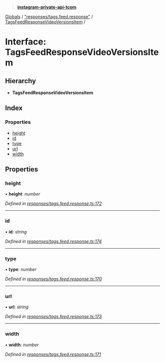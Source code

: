 > **[instagram-private-api-tcom](../README.md)**

[Globals](../README.md) / ["responses/tags.feed.response"](../modules/_responses_tags_feed_response_.md) / [TagsFeedResponseVideoVersionsItem](_responses_tags_feed_response_.tagsfeedresponsevideoversionsitem.md) /

# Interface: TagsFeedResponseVideoVersionsItem

## Hierarchy

* **TagsFeedResponseVideoVersionsItem**

## Index

### Properties

* [height](_responses_tags_feed_response_.tagsfeedresponsevideoversionsitem.md#height)
* [id](_responses_tags_feed_response_.tagsfeedresponsevideoversionsitem.md#id)
* [type](_responses_tags_feed_response_.tagsfeedresponsevideoversionsitem.md#type)
* [url](_responses_tags_feed_response_.tagsfeedresponsevideoversionsitem.md#url)
* [width](_responses_tags_feed_response_.tagsfeedresponsevideoversionsitem.md#width)

## Properties

###  height

• **height**: *number*

*Defined in [responses/tags.feed.response.ts:172](https://github.com/cuonglnhust/instagram-private-api-tcom/blob/3e16058/src/responses/tags.feed.response.ts#L172)*

___

###  id

• **id**: *string*

*Defined in [responses/tags.feed.response.ts:174](https://github.com/cuonglnhust/instagram-private-api-tcom/blob/3e16058/src/responses/tags.feed.response.ts#L174)*

___

###  type

• **type**: *number*

*Defined in [responses/tags.feed.response.ts:170](https://github.com/cuonglnhust/instagram-private-api-tcom/blob/3e16058/src/responses/tags.feed.response.ts#L170)*

___

###  url

• **url**: *string*

*Defined in [responses/tags.feed.response.ts:173](https://github.com/cuonglnhust/instagram-private-api-tcom/blob/3e16058/src/responses/tags.feed.response.ts#L173)*

___

###  width

• **width**: *number*

*Defined in [responses/tags.feed.response.ts:171](https://github.com/cuonglnhust/instagram-private-api-tcom/blob/3e16058/src/responses/tags.feed.response.ts#L171)*